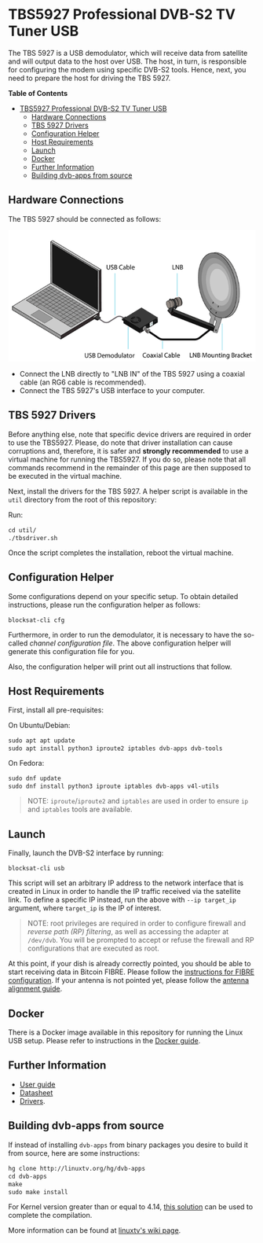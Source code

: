 # TBS5927 Professional DVB-S2 TV Tuner USB

The TBS 5927 is a USB demodulator, which will receive data from satellite and
will output data to the host over USB. The host, in turn, is responsible for
configuring the modem using specific DVB-S2 tools. Hence, next, you need to
prepare the host for driving the TBS 5927.

<!-- markdown-toc start - Don't edit this section. Run M-x markdown-toc-generate-toc again -->
**Table of Contents**

- [TBS5927 Professional DVB-S2 TV Tuner USB](#tbs5927-professional-dvb-s2-tv-tuner-usb)
    - [Hardware Connections](#hardware-connections)
    - [TBS 5927 Drivers](#tbs-5927-drivers)
    - [Configuration Helper](#configuration-helper)
    - [Host Requirements](#host-requirements)
    - [Launch](#launch)
    - [Docker](#docker)
    - [Further Information](#further-information)
    - [Building dvb-apps from source](#building-dvb-apps-from-source)

<!-- markdown-toc end -->

## Hardware Connections

The TBS 5927 should be connected as follows:

![TBS5927 Connections](img/usb_connections.png?raw=true "TBS5927 Connections")

- Connect the LNB directly to "LNB IN" of the TBS 5927 using a coaxial cable (an
  RG6 cable is recommended).
- Connect the TBS 5927's USB interface to your computer.

## TBS 5927 Drivers

Before anything else, note that specific device drivers are required in order to
use the TBS5927. Please, do note that driver installation can cause corruptions
and, therefore, it is safer and **strongly recommended** to use a virtual
machine for running the TBS5927. If you do so, please note that all commands
recommend in the remainder of this page are then supposed to be executed in the
virtual machine.

Next, install the drivers for the TBS 5927. A helper script is available in the
`util` directory from the root of this repository:

Run:

```
cd util/
./tbsdriver.sh
```

Once the script completes the installation, reboot the virtual machine.

## Configuration Helper

Some configurations depend on your specific setup. To obtain detailed
instructions, please run the configuration helper as follows:

```
blocksat-cli cfg
```

Furthermore, in order to run the demodulator, it is necessary to have the
so-called *channel configuration file*. The above configuration helper will
generate this configuration file for you.

Also, the configuration helper will print out all instructions that follow.

## Host Requirements

First, install all pre-requisites:

On Ubuntu/Debian:

```
sudo apt apt update
sudo apt install python3 iproute2 iptables dvb-apps dvb-tools
```

On Fedora:

```
sudo dnf update
sudo dnf install python3 iproute iptables dvb-apps v4l-utils
```

> NOTE: `iproute`/`iproute2` and `iptables` are used in order to ensure `ip` and
> `iptables` tools are available.

## Launch

Finally, launch the DVB-S2 interface by running:

```
blocksat-cli usb
```

This script will set an arbitrary IP address to the network interface that is
created in Linux in order to handle the IP traffic received via the satellite
link. To define a specific IP instead, run the above with `--ip target_ip`
argument, where `target_ip` is the IP of interest.

> NOTE: root privileges are required in order to configure firewall and *reverse
> path (RP) filtering*, as well as accessing the adapter at `/dev/dvb`. You will
> be prompted to accept or refuse the firewall and RP configurations that are
> executed as root.

At this point, if your dish is already correctly pointed, you should be able to
start receiving data in Bitcoin FIBRE. Please follow the [instructions for FIBRE
configuration](fibre.md). If your antenna is not pointed yet, please follow the
[antenna alignment guide](antenna-pointing.md).

## Docker

There is a Docker image available in this repository for running the Linux USB
setup. Please refer to instructions in the [Docker guide](../docker/README.md).

## Further Information

- [User guide](https://www.tbsiptv.com/download/tbs5927/tbs5957_user_guide.pdf)
- [Datasheet](https://www.tbsiptv.com/download/tbs5927/tbs5927_professtional_dvb-S2_TV_Tuner_USB_data_sheet.pdf)
- [Drivers](https://github.com/tbsdtv/linux_media/wiki).

## Building dvb-apps from source

If instead of installing `dvb-apps` from binary packages you desire to build it
from source, here are some instructions:

```
hg clone http://linuxtv.org/hg/dvb-apps
cd dvb-apps
make
sudo make install
```

For Kernel version greater than or equal to 4.14, [this
solution](https://gist.github.com/Kaeltis/d87dc76fc604f8b3373231dcd2d76568) can
be used to complete the compilation.

More information can be found at
[linuxtv's wiki page](https://www.linuxtv.org/wiki/index.php/LinuxTV_dvb-apps).


